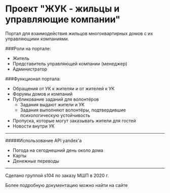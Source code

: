 # Проект "ЖУК - жильцы и управляющие компании"

Портал для взаимодействия жильцов многоквартирных домов с их управляющими компаниями.

###Роли на портале:
* Житель
* Представитель управляющей компании (менеджер)
* Администратор

###Функционал портала:
* Обращения от УК к жителяи и от жителей к УК
* Форумы домов и компаний
* Публикование заданий для волонтёров
    * Задания выдают жители и УК
    * Задания выполняют волонтёры, подтвердившие психологическую устойчивость
* Пропуска, которые могут заказывать жители для гостей
* Новости внутри УК

---------------------------------
    
#####Использование API yandex'а
* Погода на сегоднешний день около дома
* Карты
* Денежные переводы
---------------------------------

Сделано группой s104 по заказу МШП в 2020 г.

Более подробную документацию можно найти на сайте
